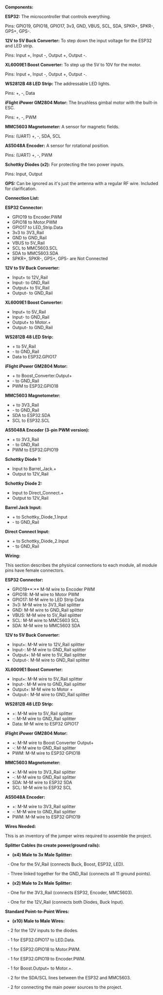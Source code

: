 **Components:**

**ESP32:** The microcontroller that controls everything.

Pins: GPIO19, GPIO18, GPIO17, 3v3, GND, VBUS, SCL, SDA, SPKR+, SPKR-, GPS+, GPS-.

**12V to 5V Buck Converter:** To step down the input voltage for the ESP32 and LED strip.

Pins: Input +, Input -, Output +, Output -.

**XL6009E1 Boost Converter:** To step up the 5V to 10V for the motor.

Pins: Input +, Input -, Output +, Output -.

**WS2812B 48 LED Strip:** The addressable LED lights.

Pins: +, -, Data

**iFlight iPower GM2804 Motor:** The brushless gimbal motor with the built-in ESC.

Pins: +, -, PWM

**MMC5603 Magnetometer:** A sensor for magnetic fields.

Pins: (UART) +, -, SDA, SCL

**AS5048A Encoder:** A sensor for rotational position.

Pins: (UART) +, -, PWM

**Schottky Diodes (x2):** For protecting the two power inputs.

Pins: Input, Output

**GPS:** Can be ignored as it's just the antenna with a regular RF wire. Included for clarification.







**Connection List:**

**ESP32 Connector:**

* GPIO19 to Encoder.PWM
* GPIO18 to Motor.PWM
* GPIO17 to LED\_Strip.Data
* 3v3 to 3V3\_Rail
* GND to GND\_Rail
* VBUS to 5V\_Rail
* SCL to MMC5603.SCL
* SDA to MMC5603.SDA
* SPKR+, SPKR-, GPS+, GPS- are Not Connected



**12V to 5V Buck Converter:**

* Input+ to 12V\_Rail
* Input- to GND\_Rail
* Output+ to 5V\_Rail
* Output- to GND\_Rail



**XL6009E1 Boost Converter:**

* Input+ to 5V\_Rail
* Input- to GND\_Rail
* Output+ to Motor.+
* Output- to GND\_Rail



**WS2812B 48 LED Strip:**

* \+ to 5V\_Rail
* \- to GND\_Rail
* Data to ESP32.GPIO17



**iFlight iPower GM2804 Motor:**

* \+ to Boost\_Converter.Output+
* \- to GND\_Rail
* PWM to ESP32.GPIO18



**MMC5603 Magnetometer:**

* \+ to 3V3\_Rail
* \- to GND\_Rail
* SDA to ESP32.SDA
* SCL to ESP32.SCL



**AS5048A Encoder (3-pin PWM version):**

* \+ to 3V3\_Rail
* \- to GND\_Rail
* PWM to ESP32.GPIO19



**Schottky Diode 1:**

* Input to Barrel\_Jack.+
* Output to 12V\_Rail



**Schottky Diode 2:**

* Input to Direct\_Connect.+
* Output to 12V\_Rail



**Barrel Jack Input:**

* \+ to Schottky\_Diode\_1.Input
* \- to GND\_Rail



**Direct Connect Input:**

* \+ to Schottky\_Diode\_2.Input
* \- to GND\_Rail







**Wiring:**

This section describes the physical connections to each module, all module pins have female connectors.



**ESP32 Connector:**

* GPIO19**:** M-M wire to Encoder PWM
* GPIO18: M-M wire to Motor PWM
* GPIO17: M-M wire to LED Strip Data
* 3v3: M-M wire to 3V3\_Rail splitter
* GND: M-M wire to GND\_Rail splitter
* VBUS: M-M wire to 5V\_Rail splitter
* SCL: M-M wire to MMC5603 SCL
* SDA: M-M wire to MMC5603 SDA



**12V to 5V Buck Converter:**

* Input+: M-M wire to 12V\_Rail splitter
* Input-: M-M wire to GND\_Rail splitter
* Output+: M-M wire to 5V\_Rail splitter
* Output-: M-M wire to GND\_Rail splitter



**XL6009E1 Boost Converter:**

* Input+: M-M wire to 5V\_Rail splitter
* Input-: M-M wire to GND\_Rail splitter
* Output+: M-M wire to Motor +
* Output-: M-M wire to GND\_Rail splitter



**WS2812B 48 LED Strip:**

* +: M-M wire to 5V\_Rail splitter
* -: M-M wire to GND\_Rail splitter
* Data: M-M wire to ESP32 GPIO17



**iFlight iPower GM2804 Motor:**

* +: M-M wire to Boost Converter Output+
* -: M-M wire to GND\_Rail splitter
* PWM: M-M wire to ESP32 GPIO18



**MMC5603 Magnetometer:**

* +: M-M wire to 3V3\_Rail splitter
* -: M-M wire to GND\_Rail splitter
* SDA: M-M wire to ESP32 SDA
* SCL: M-M wire to ESP32 SCL



**AS5048A Encoder:**

* +: M-M wire to 3V3\_Rail splitter
* -: M-M wire to GND\_Rail splitter
* PWM: M-M wire to ESP32 GPIO19







**Wires Needed:**

This is an inventory of the jumper wires required to assemble the project.



**Splitter Cables (to create power/ground rails):**

* **(x4) Male to 3x Male Splitter:**

&nbsp;	- One for the 5V\_Rail (connects Buck, Boost, ESP32, LED).

&nbsp;	- Three linked together for the GND\_Rail (connects all 11 ground points).



* **(x2) Male to 2x Male Splitter:**

&nbsp;	- One for the 3V3\_Rail (connects ESP32, Encoder, MMC5603).

&nbsp;	- One for the 12V\_Rail (connects both Diodes, Buck Input).



**Standard Point-to-Point Wires:**

* **(x10) Male to Male Wires:**

&nbsp;	- 2 for the 12V inputs to the diodes.

&nbsp;	- 1 for ESP32.GPIO17 to LED.Data.

&nbsp;	- 1 for ESP32.GPIO18 to Motor.PWM.

&nbsp;	- 1 for ESP32.GPIO19 to Encoder.PWM.

&nbsp;	- 1 for Boost.Output+ to Motor.+.

&nbsp;	- 2 for the SDA/SCL lines between the ESP32 and MMC5603.

&nbsp;	- 2 for connecting the main power sources to the project.





